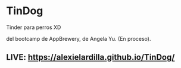 # TinDog

Tinder para perros XD

del bootcamp de AppBrewery, de Angela Yu. (En proceso).

## LIVE: https://alexielardilla.github.io/TinDog/
